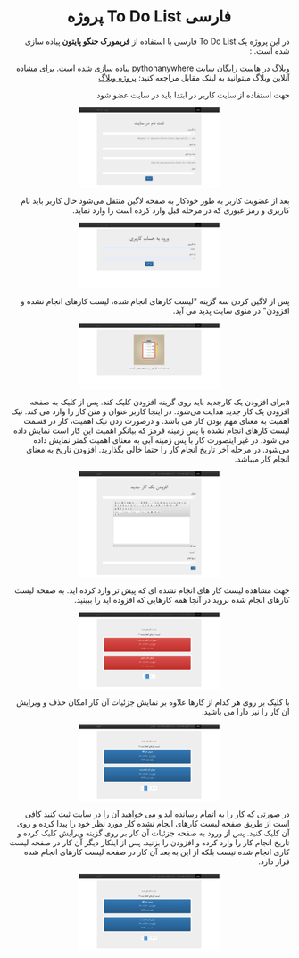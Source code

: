 <h1 align="center">پروژه To Do List فارسی</h1>


<p dir="rtl">در این پروژه یک To Do List فارسی با استفاده از <b> فریمورک جنگو پایتون </b> پیاده سازی شده است. :</p>
<p dir="rtl"> وبلاگ در هاست رایگان سایت pythonanywhere پیاده سازی شده است. برای مشاده آنلاین وبلاگ میتوانید به لینک مقابل مراجعه کنید: <a href='http://mohammadgholampour.pythonanywhere.com/'>پروژه وبلاگ </a>
  </p>
  
  
  
<p dir="rtl">
  جهت استفاده از سایت کاربر در ابتدا باید در سایت عضو شود
  </p>
    <img width='50%' style="display: block;margin-left: auto;margin-right: auto;" src='./images/1.png'>

  
<p dir="rtl">
بعد از عضویت کاربر به طور خودکار به صفحه لاگین منتقل می‌شود حال کاربر باید نام کاربری و رمز عبوری که در مرحله قبل وارد کرده است را وارد نماید.
</p>
    <img width='50%' style="display: block;margin-left: auto;margin-right: auto;" src='./images/2.png'>
    
    
<p dir="rtl">
پس از لاگین کردن سه گزینه "لیست کارهای انجام شده، لیست کارهای انجام نشده و افزودن" در منوی سایت پدید می آید.
</p>
    <img width='50%' style="display: block;margin-left: auto;margin-right: auto;" src='./images/3.png'>
    
    
    
    
<p dir="rtl">
aبرای افزودن یک کارجدید باید روی گزینه افزودن کلیک کند. پس از کلیک به صفحه افزودن یک کار جدید هدایت می‌شود. در اینجا کاربر عنوان و متن کار را وارد می کند. تیک اهمیت به معنای مهم بودن کار می باشد. و درصورت زدن تیک اهمیت، کار در قسمت لیست کارهای انجام نشده با پس زمینه قرمز که بیانگر اهمیت این کار است نمایش داده می شود. در غیر اینصورت کار با پس زمینه آبی به معنای اهمیت کمتر نمایش داده می‌شود. در مرحله آخر تاریخ انجام کار را حتما خالی بگذارید. افزودن تاریخ به معنای انجام کار میباشد.

</p>
    <img width='50%' style="display: block;margin-left: auto;margin-right: auto;" src='./images/4.png'>
    
<p dir="rtl">
جهت مشاهده لیست کار های انجام نشده ای که پیش تر وارد کرده اید. به صفحه لیست کارهای انجام شده بروید در آنجا همه کارهایی که افزوده اید را ببینید.
</p>
    <img width='50%' style="display: block;margin-left: auto;margin-right: auto;" src='./images/5.png'>
    
<p dir="rtl">
با کلیک بر روی هر کدام از کارها علاوه بر نمایش جزئیات آن کار امکان حذف و ویرایش آن کار را نیز دارا می باشید.
</p>
    <img width='50%' style="display: block;margin-left: auto;margin-right: auto;" src='./images/6.png'>
    
    
<p dir="rtl">
در صورتی که کار را به اتمام رسانده اید و می خواهید آن را در سایت ثبت کنید کافی است از طریق صفحه لیست کارهای انجام نشده کار مورد نظر خود را پیدا کرده و روی آن کلیک کنید. پس از ورود به صفحه جزئیات آن کار بر روی گزینه ویرایش کلیک کرده و تاریخ انجام کار را وارد کرده و افزودن را بزنید. پس از اینکار دیگر آن کار در صفحه لیست کاری انجام شده نیست بلکه از این به بعد آن کار در صفحه لیست کارهای انجام شده قرار دارد.

</p>
    <img width='50%' style="display: block;margin-left: auto;margin-right: auto;" src='./images/6.png'>
    
    
  
